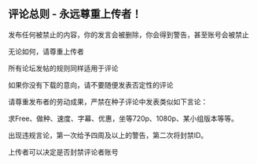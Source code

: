 ## 评论总则 - 永远尊重上传者！

 发布任何被禁止的内容，你的发言会被删除，你会得到警告，甚至账号会被禁止

 无论如何，请尊重上传者

 所有论坛发帖的规则同样适用于评论

 如果你没有下载的意向，请不要随便发表否定性的评论

 请尊重发布者的劳动成果，严禁在种子评论中发表类似如下言论：

 求Free、做种、速度、字幕、优惠，坐等720p、1080p、某小组版本等等。

 出现违规言论，第一次给予四周及以上的警告，第二次将封禁ID。

 上传者可以决定是否封禁评论者账号 
